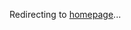 <!--
This is a workaround for JupyterBook not allowing the title of the root page to be overriden. The redirect is set in ReadTheDocs:
https://readthedocs.org/dashboard/python-coding-for-public-policy/redirects/
-->

Redirecting to [homepage](README.md)...
